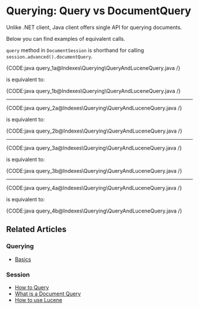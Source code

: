 # Querying: Query vs DocumentQuery

Unlike .NET client, Java client offers single API for querying documents. 

Below you can find examples of equivalent calls. 


`query` method in `DocumentSession` is shorthand for calling `session.advanced().documentQuery`.

{CODE:java query_1a@Indexes\Querying\QueryAndLuceneQuery.java /}

is equivalent to:

{CODE:java query_1b@Indexes\Querying\QueryAndLuceneQuery.java /}

<hr />

{CODE:java query_2a@Indexes\Querying\QueryAndLuceneQuery.java /}

is equivalent to:

{CODE:java query_2b@Indexes\Querying\QueryAndLuceneQuery.java /}

<hr />

{CODE:java query_3a@Indexes\Querying\QueryAndLuceneQuery.java /}

is equivalent to:

{CODE:java query_3b@Indexes\Querying\QueryAndLuceneQuery.java /}

<hr />

{CODE:java query_4a@Indexes\Querying\QueryAndLuceneQuery.java /}

is equivalent to:

{CODE:java query_4b@Indexes\Querying\QueryAndLuceneQuery.java /}


## Related Articles

### Querying

- [Basics](../../indexes/querying/basics)

### Session 

- [How to Query](../../client-api/session/querying/how-to-query)
- [What is a Document Query](../../client-api/session/querying/document-query/what-is-document-query)
- [How to use Lucene](../../client-api/session/querying/document-query/how-to-use-lucene)
